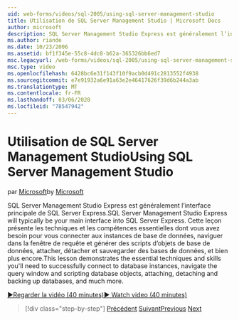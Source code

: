 ```yaml
---
uid: web-forms/videos/sql-2005/using-sql-server-management-studio
title: Utilisation de SQL Server Management Studio | Microsoft Docs
author: microsoft
description: SQL Server Management Studio Express est généralement l’interface principale de SQL Server Express. Cette leçon présente les techniques et le ski essentiels...
ms.author: riande
ms.date: 10/23/2006
ms.assetid: bf1f345e-55c8-4dc8-b62a-365326bb6ed7
msc.legacyurl: /web-forms/videos/sql-2005/using-sql-server-management-studio
msc.type: video
ms.openlocfilehash: 6428bc6e31f143f10f9acb0d491c2813552f4938
ms.sourcegitcommit: e7e91932a6e91a63e2e46417626f39d6b244a3ab
ms.translationtype: MT
ms.contentlocale: fr-FR
ms.lasthandoff: 03/06/2020
ms.locfileid: "78547942"
---
```

# <a name="using-sql-server-management-studio"></a><span data-ttu-id="85001-104">Utilisation de SQL Server Management Studio</span><span class="sxs-lookup"><span data-stu-id="85001-104">Using SQL Server Management Studio</span></span>

<span data-ttu-id="85001-105">par [Microsoft](https://github.com/microsoft)</span><span class="sxs-lookup"><span data-stu-id="85001-105">by [Microsoft](https://github.com/microsoft)</span></span>

<span data-ttu-id="85001-106">SQL Server Management Studio Express est généralement l’interface principale de SQL Server Express.</span><span class="sxs-lookup"><span data-stu-id="85001-106">SQL Server Management Studio Express will typically be your main interface into SQL Server Express.</span></span> <span data-ttu-id="85001-107">Cette leçon présente les techniques et les compétences essentielles dont vous avez besoin pour vous connecter aux instances de base de données, naviguer dans la fenêtre de requête et générer des scripts d’objets de base de données, attacher, détacher et sauvegarder des bases de données, et bien plus encore.</span><span class="sxs-lookup"><span data-stu-id="85001-107">This lesson demonstrates the essential techniques and skills you'll need to successfully connect to database instances, navigate the query window and scripting database objects, attaching, detaching and backing up databases, and much more.</span></span>

[<span data-ttu-id="85001-108">&#9654;Regarder la vidéo (40 minutes)</span><span class="sxs-lookup"><span data-stu-id="85001-108">&#9654; Watch video (40 minutes)</span></span>](https://channel9.msdn.com/Blogs/ASP-NET-Site-Videos/using-sql-server-management-studio)

> [!div class="step-by-step"]
> <span data-ttu-id="85001-109">[Précédent](connecting-your-web-application-to-sql-server-2005-express-edition.md)
> [Suivant](getting-started-with-reporting-services.md)</span><span class="sxs-lookup"><span data-stu-id="85001-109">[Previous](connecting-your-web-application-to-sql-server-2005-express-edition.md)
[Next](getting-started-with-reporting-services.md)</span></span>
